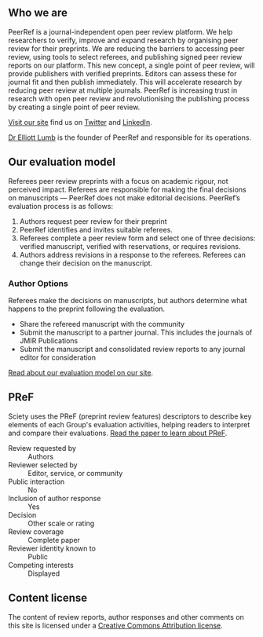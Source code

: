 ## Who we are

PeerRef is a journal-independent open peer review platform. We help researchers to verify, improve and expand research by organising peer review for their preprints. We are reducing the barriers to accessing peer review, using tools to select referees, and publishing signed peer review reports on our platform. This new concept, a single point of peer review, will provide publishers with verified preprints. Editors can assess these for journal fit and then publish immediately. This will accelerate research by reducing peer review at multiple journals. PeerRef is increasing trust in research with open peer review and revolutionising the publishing process by creating a single point of peer review.

[Visit our site](https://www.peerref.com/or) find us on [Twitter](https://twitter.com/PeerRef) and [LinkedIn](https://www.linkedin.com/company/peerref/). 

[Dr Elliott Lumb](https://www.linkedin.com/in/elliott-peerref/) is the founder of PeerRef and responsible for its operations. 


## Our evaluation model

Referees peer review preprints with a focus on academic rigour, not perceived impact. Referees are responsible for making the final decisions on manuscripts — PeerRef does not make editorial decisions. PeerRef’s evaluation process is as follows: 

1.	Authors request peer review for their preprint
2.	PeerRef identifies and invites suitable referees. 
3.	Referees complete a peer review form and select one of three decisions: verified manuscript, verified with reservations, or requires revisions. 
4.	Authors address revisions in a response to the referees. Referees can change their decision on the manuscript. 

### Author Options
Referees make the decisions on manuscripts, but authors determine what happens to the preprint following the evaluation.

- Share the refereed manuscript with the community 
- Submit the manuscript to a partner journal. This includes the journals of JMIR Publications 
- Submit the manuscript and consolidated review reports to any journal editor for consideration

[Read about our evaluation model on our site](https://www.peerref.com/how-it-works).

## PReF

Sciety uses the PReF (preprint review features) descriptors to describe key elements of each Group's evaluation activities, helping readers to interpret and compare their evaluations.
[Read the paper to learn about PReF](https://osf.io/8zj9w/).


<dl class="group-page-pref">
    <dt>Review requested by</dt>
    <dd>Authors</dd>
    <dt>Reviewer selected by</dt>
    <dd>Editor, service, or community</dd>
    <dt>Public interaction</dt>
    <dd>No</dd>
    <dt>Inclusion of author response</dt>
    <dd>Yes</dd>
    <dt>Decision</dt>
    <dd>Other scale or rating</dd>
    <dt>Review coverage</dt>
    <dd>Complete paper</dd>
    <dt>Reviewer identity known to</dt>
    <dd>Public</dd>
    <dt>Competing interests</dt>
    <dd>Displayed</dd>
</dl>

## Content license

The content of review reports, author responses and other comments on this site is licensed under a [Creative Commons Attribution license](https://creativecommons.org/licenses/by/4.0/).

